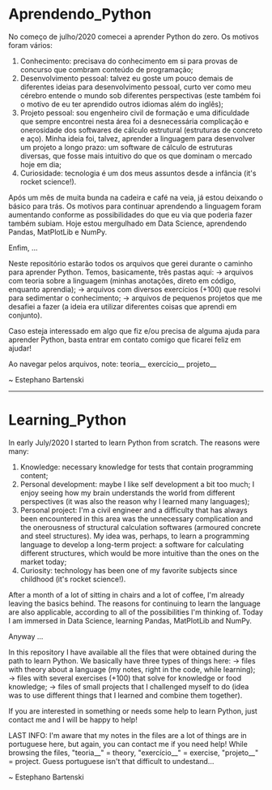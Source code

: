 # Aprendendo_Python
No começo de julho/2020 comecei a aprender Python do zero. Os motivos foram vários:
1) Conhecimento: precisava do conhecimento em si para provas de concurso que combram conteúdo de programação;
2) Desenvolvimento pessoal: talvez eu goste um pouco demais de diferentes ideias para desenvolvimento pessoal, curto ver como meu cérebro entende o mundo sob diferentes perspectivas (este também foi o motivo de eu ter aprendido outros idiomas além do inglês);
3) Projeto pessoal: sou engenheiro civil de formação e uma dificuldade que sempre encontrei nesta área foi a desnecessária complicação e onerosidade dos softwares de cálculo estrutural (estruturas de concreto e aço). Minha ideia foi, talvez, aprender a linguagem para desenvolver um projeto a longo prazo: um software de cálculo de estruturas diversas, que fosse mais intuitivo do que os que dominam o mercado hoje em dia; 
4) Curiosidade: tecnologia é um dos meus assuntos desde a infância (it's rocket science!).

Após um mês de muita bunda na cadeira e café na veia, já estou deixando o básico para trás. Os motivos para continuar aprendendo a linguagem foram aumentando conforme as possibilidades do que eu via que poderia fazer também subiam. Hoje estou mergulhado em Data Science, aprendendo Pandas, MatPlotLib e NumPy. 

Enfim, ...

Neste repositório estarão todos os arquivos que gerei durante o caminho para aprender Python. Temos, basicamente, três pastas aqui:
→ arquivos com teoria sobre a linguagem (minhas anotações, direto em código, enquanto aprendia);
→ arquivos com diversos exercícios (+100) que resolvi para sedimentar o conhecimento;
→ arquivos de pequenos projetos que me desafiei a fazer (a ideia era utilizar diferentes coisas que aprendi em conjunto).

Caso esteja interessado em algo que fiz e/ou precisa de alguma ajuda para aprender Python, basta entrar em contato comigo que ficarei feliz em ajudar!

Ao navegar pelos arquivos, note:
teoria__
exercício__
projeto__

~ Estephano Bartenski

---------------------------------------------------------------------------------------------------------------------------------------------------------------------------------

# Learning_Python
In early July/2020 I started to learn Python from scratch. The reasons were many:
1) Knowledge: necessary knowledge for tests that contain programming content;
2) Personal development: maybe I like self development a bit too much; I enjoy seeing how my brain understands the world from different perspectives (it was also the reason why I learned many languages);
3) Personal project: I'm a civil engineer and a difficulty that has always been encountered in this area was the unnecessary complication and the onerousness of structural calculation softwares (armoured concrete and steel structures). My idea was, perhaps, to learn a programming language to develop a long-term project: a software for calculating different structures, which would be more intuitive than the ones on the market today;
4) Curiosity: technology has been one of my favorite subjects since childhood (it's rocket science!).

After a month of a lot of sitting in chairs and a lot of coffee, I'm already leaving the basics behind. The reasons for continuing to learn the language are also applicable, according to all of the possibilities I'm thinking of. Today I am immersed in Data Science, learning Pandas, MatPlotLib and NumPy.

Anyway ...

In this repository I have available all the files that were obtained during the path to learn Python. We basically have three types of things here:
→ files with theory about a language (my notes, right in the code, while learning);
→ files with several exercises (+100) that solve for knowledge or food knowledge;
→ files of small projects that I challenged myself to do (idea was to use different things that I learned and combine them together).

If you are interested in something or needs some help to learn Python, just contact me and I will be happy to help!

LAST INFO:
I'm aware that my notes in the files are a lot of things are in portuguese here, but again, you can contact me if you need help!
While browsing the files, "teoria__" = theory, "exercício__" = exercise, "projeto__" = project.
Guess portuguese isn't that difficult to undestand...

~ Estephano Bartenski
